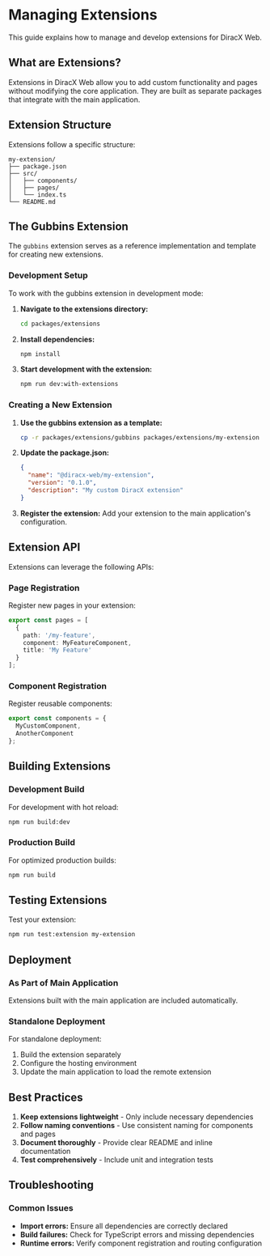 # Managing Extensions

This guide explains how to manage and develop extensions for DiracX Web.

## What are Extensions?

Extensions in DiracX Web allow you to add custom functionality and pages without modifying the core application. They are built as separate packages that integrate with the main application.

## Extension Structure

Extensions follow a specific structure:

```
my-extension/
├── package.json
├── src/
│   ├── components/
│   ├── pages/
│   └── index.ts
└── README.md
```

## The Gubbins Extension

The `gubbins` extension serves as a reference implementation and template for creating new extensions.

### Development Setup

To work with the gubbins extension in development mode:

1. **Navigate to the extensions directory:**
   ```bash
   cd packages/extensions
   ```

2. **Install dependencies:**
   ```bash
   npm install
   ```

3. **Start development with the extension:**
   ```bash
   npm run dev:with-extensions
   ```

### Creating a New Extension

1. **Use the gubbins extension as a template:**
   ```bash
   cp -r packages/extensions/gubbins packages/extensions/my-extension
   ```

2. **Update the package.json:**
   ```json
   {
     "name": "@diracx-web/my-extension",
     "version": "0.1.0",
     "description": "My custom DiracX extension"
   }
   ```

3. **Register the extension:**
   Add your extension to the main application's configuration.

## Extension API

Extensions can leverage the following APIs:

### Page Registration

Register new pages in your extension:

```typescript
export const pages = [
  {
    path: '/my-feature',
    component: MyFeatureComponent,
    title: 'My Feature'
  }
];
```

### Component Registration

Register reusable components:

```typescript
export const components = {
  MyCustomComponent,
  AnotherComponent
};
```

## Building Extensions

### Development Build

For development with hot reload:

```bash
npm run build:dev
```

### Production Build

For optimized production builds:

```bash
npm run build
```

## Testing Extensions

Test your extension:

```bash
npm run test:extension my-extension
```

## Deployment

### As Part of Main Application

Extensions built with the main application are included automatically.

### Standalone Deployment

For standalone deployment:

1. Build the extension separately
2. Configure the hosting environment
3. Update the main application to load the remote extension

## Best Practices

1. **Keep extensions lightweight** - Only include necessary dependencies
2. **Follow naming conventions** - Use consistent naming for components and pages
3. **Document thoroughly** - Provide clear README and inline documentation
4. **Test comprehensively** - Include unit and integration tests

## Troubleshooting

### Common Issues

- **Import errors:** Ensure all dependencies are correctly declared
- **Build failures:** Check for TypeScript errors and missing dependencies
- **Runtime errors:** Verify component registration and routing configuration